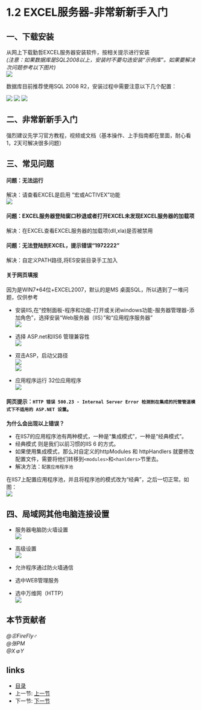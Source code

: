 # 1.2 EXCEL服务器-非常新新手入门

## 一、下载安装
从网上下载勤哲EXCEL服务器安装软件，按相关提示进行安装  
*(注意：如果数据库是SQL2008以上，安装时不要勾选安装“示例库”。如果要解决次问题参考以下图片)*  
![](images/1.2.10.png)

数据库目前推荐使用SQL 2008 R2，安装过程中需要注意以下几个配置：

![](images/1.2.12.png)
![](images/1.2.13.png)
![](images/1.2.14.png)

## 二、非常新新手入门
强烈建议先学习官方教程，视频或文档（基本操作、上手指南都在里面，耐心看1，2天可解决很多问题）

## 三、常见问题
#### 问题：无法运行  
解决：请查看EXCEL是启用 “宏或ACTIVEX”功能  
![](images/1.2.11.png)

#### 问题：EXCEL服务器登陆窗口秒退或者打开EXCEL未发现EXCEL服务器的加载项  
解决：在EXCEL查看EXCEL服务器的加载项(dll,xla)是否被禁用

#### 问题：无法登陆到EXCEL，提示错误“1972222”  
解决：自定义PATH路径,将ES安装目录手工加入

#### 关于网页填报
因为是WIN7*64位+EXCEL2007，默认的是MS 桌面SQL，所以遇到了一堆问题，仅供参考  
  * 安装IIS,在“控制面板-程序和功能-打开或关闭windows功能-服务器管理器-添加角色”，选择安装“Web服务器（IIS）”和“应用程序服务器”  
![](images/1.2.8.jpg)

  * 选择 ASP.net和IIS6 管理兼容性  
![](images/1.2.9.jpg) 

  * 双击ASP，启动父路径  
![](images/1.2.1.png)  
![](images/1.2.2.png)

  * 应用程序运行 32位应用程序  
![](images/1.2.3.png)  

#### 网页提示：`HTTP 错误 500.23 - Internal Server Error 检测到在集成的托管管道模式下不适用的 ASP.NET 设置`。

**为什么会出现以上错误？**
 * 在IIS7的应用程序池有两种模式，一种是“集成模式”，一种是“经典模式”。
 * 经典模式 则是我们以前习惯的IIS 6 的方式。
 * 如果使用集成模式，那么对自定义的httpModules 和 httpHandlers 就要修改配置文件，需要将他们转移到`<modules>`和`<hanlders>`节里去。
 * 解决方法：`配置应用程序池`

在IIS7上配置应用程序池，并且将程序池的模式改为“经典”，之后一切正常。如图：  
![](images/1.2.4.jpg) 

## 四、局域网其他电脑连接设置
 * 服务器电脑防火墙设置  
![](images/1.2.5.png)

 * 高级设置  
![](images/1.2.6.png)

 * 允许程序通过防火墙通信  
 * 选中WEB管理服务  
 * 选中万维网（HTTP）  
![](images/1.2.7.png)

## 本节贡献者
*@㊣FireFly♂*  
*@张PM*  
*@XゅY*  
 
## links
  * [目录](<preface.md>)
  * 上一节: [上一节](<01.1.md>)
  * 下一节: [下一节](<01.3.md>)
